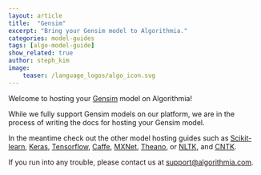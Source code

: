 ```yaml
---
layout: article
title:  "Gensim"
excerpt: "Bring your Gensim model to Algorithmia."
categories: model-guides
tags: [algo-model-guide]
show_related: true
author: steph_kim
image:
    teaser: /language_logos/algo_icon.svg
---
```


Welcome to hosting your <a href="https://radimrehurek.com/gensim/">Gensim</a> model on Algorithmia!

While we fully support Gensim models on our platform, we are in the process of writing the docs for hosting your Gensim model.

In the meantime check out the other model hosting guides such as <a href="{{ site.baseurl }}/algorithm-development/model-guides/scikit/">Scikit-learn</a>, <a href="{{ site.baseurl }}/algorithm-development/model-guides/keras/">Keras</a>, <a href="{{ site.baseurl }}/algorithm-development/model-guides/tensorflow/">Tensorflow</a>, <a href="{{ site.baseurl }}/algorithm-development/model-guides/caffe/">Caffe</a>, <a href="{{ site.baseurl }}/algorithm-development/model-guides/mxnet/">MXNet</a>, <a href="{{ site.baseurl }}/algorithm-development/model-guides/theano/">Theano</a>, or <a href="{{ site.baseurl }}/algorithm-development/model-guides/nltk/">NLTK</a>, and <a href="{{ site.baseurl }}/algorithm-development/model-guides/cntk/">CNTK</a>.

If you run into any trouble, please contact us at <a href="mailto:support@algorithmia.com">support@algorithmia.com</a>.
